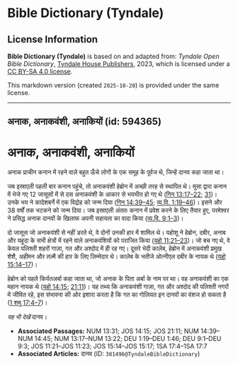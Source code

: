 # Bible Dictionary (Tyndale)

## License Information

**Bible Dictionary (Tyndale)** is based on and adapted from: _Tyndale Open Bible Dictionary_, [Tyndale House Publishers](https://tyndaleopenresources.com/), 2023, which is licensed under a [CC BY-SA 4.0 license](https://creativecommons.org/licenses/by-sa/4.0/legalcode.en).

This markdown version (created `2025-10-20`) is provided under the same license.



--------------------------------

## अनाक, अनाकवंशी, अनाकियों (id: 594365)

अनाक, अनाकवंशी, अनाकियों
========================

अनाक प्राचीन कनान में रहने वाले बहुत ऊँचे लोगों के एक समूह के पूर्वज थे, जिन्हें दानव कहा जाता था।

जब इस्राएली पहली बार कनान पहुंचे, तो अनाकवंशी हेब्रोन में अच्छी तरह से स्थापित थे। मूसा द्वारा कनान में भेजे गए 12 जासूसों में से दस अनाकवंशी के आकार से भयभीत हो गए थे ([गिन 13:17–22](https://ref.ly/Num13:17-Num13:22); [31](https://ref.ly/Num13:31))। उनके भय ने कादेशबर्ने में एक विद्रोह को जन्म दिया ([गिन 14:39–45](https://ref.ly/Num14:39-Num14:45); [व्य.वि. 1:19–46](https://ref.ly/Deut1:19-Deut1:46))। इसने और 38 वर्षों तक भटकने को जन्म दिया। जब इस्राएली अंततः कनान में प्रवेश करने के लिए तैयार हुए, परमेश्वर ने प्रसिद्ध अनाक दानवों के खिलाफ अपनी सहायता का वादा किया ([व्य.वि. 9:1–3](https://ref.ly/Deut9:1-Deut9:3))।

दो जासूस जो अनाकवंशी से नहीं डरते थे, वे दोनों उनकी हार में शामिल थे। यहोशू ने हेब्रोन, दबीर, अनाब और यहूदा के सभी क्षेत्रों में रहने वाले अनाकवंशियों को पराजित किया ([यहो 11:21–23](https://ref.ly/Josh11:21-Josh11:23))। जो बच गए थे, वे केवल पलिश्ती शहरों गाज़ा, गत और अश्दोद में ही रह गए। दूसरे भेदी कालेब, हेब्रोन में अनाकवंशी प्रमुख शेशै, अहीमन और तल्मै की हार के लिए ज़िम्मेदार थे। कालेब के भतीजे ओत्नीएल दबीर के नायक थे ([यहो 15:14–17](https://ref.ly/Josh15:14-Josh15:17))।

हेब्रोन को पहले किर्यतअर्बा कहा जाता था, जो अनाक के पिता अर्बा के नाम पर था। वह अनाकवंशी का एक महान नायक थे ([यहो 14:15](https://ref.ly/Josh14:15); [21:11](https://ref.ly/Josh21:11))। यह तथ्य कि अनाकवंशी गाज़ा, गत और अश्दोद की पलिश्ती नगरों में जीवित रहे, इस संभावना की ओर इशारा करता है कि गत का गोलियत इन दानवों का वंशज हो सकता है ([1 शमू 17:4–7](https://ref.ly/1Sam17:4-1Sam17:7))।

*यह भी देखें* दानव।

* **Associated Passages:** NUM 13:31; JOS 14:15; JOS 21:11; NUM 14:39–NUM 14:45; NUM 13:17–NUM 13:22; DEU 1:19–DEU 1:46; DEU 9:1–DEU 9:3; JOS 11:21–JOS 11:23; JOS 15:14–JOS 15:17; 1SA 17:4–1SA 17:7
* **Associated Articles:** दानव (ID: `381496@TyndaleBibleDictionary`)

